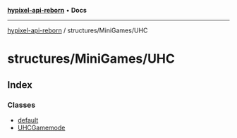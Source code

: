[**hypixel-api-reborn**](../../../README.md) • **Docs**

***

[hypixel-api-reborn](../../../modules.md) / structures/MiniGames/UHC

# structures/MiniGames/UHC

## Index

### Classes

- [default](classes/default.md)
- [UHCGamemode](classes/UHCGamemode.md)
